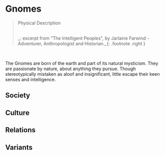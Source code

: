 # Gnomes

> Physical Description
> 
> </br>
> _: excerpt from "The Intelligent Peoples", by Jarlaine Farwind - Adventurer, Anthropologist and Historian._{: .footnote .right }

</br>

The Gnomes are born of the earth and part of its natural mysticism.  They are passionate by nature, about anything they pursue.  Though stereotypically mistaken as aloof and insignificant, little escape their keen senses and intelligence.

## Society

## Culture

## Relations

## Variants
